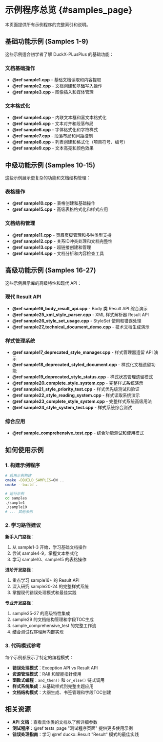 # 示例程序总览 {#samples_page}

本页面提供所有示例程序的完整索引和说明。

## 基础功能示例 (Samples 1-9)

这些示例适合初学者了解 DuckX-PLusPlus 的基础功能：

### 文档基础操作
- **@ref sample1.cpp** - 基础文档读取和内容提取
- **@ref sample2.cpp** - 文档创建和基础写入操作  
- **@ref sample3.cpp** - 图像插入和媒体管理

### 文本格式化
- **@ref sample4.cpp** - 内联文本框和富文本格式化
- **@ref sample5.cpp** - 文本对齐和段落布局
- **@ref sample6.cpp** - 字体格式化和字符样式
- **@ref sample7.cpp** - 段落布局和间距控制
- **@ref sample8.cpp** - 列表创建和格式化（项目符号、编号）
- **@ref sample9.cpp** - 文本高亮和颜色效果

## 中级功能示例 (Samples 10-15)

这些示例展示更复杂的功能和文档结构管理：

### 表格操作
- **@ref sample10.cpp** - 表格创建和基础操作
- **@ref sample15.cpp** - 高级表格格式化和样式应用

### 文档结构管理
- **@ref sample11.cpp** - 页眉页脚管理和多种类型支持
- **@ref sample12.cpp** - 关系ID冲突处理和文档完整性
- **@ref sample13.cpp** - 超链接创建和管理
- **@ref sample14.cpp** - 文档分析和内容检查工具

## 高级功能示例 (Samples 16-27)

这些示例展示库的高级特性和现代 API：

### 现代 Result<T> API
- **@ref sample16_body_result_api.cpp** - Body 类 Result<T> API 综合演示
- **@ref sample25_xml_style_parser.cpp** - XML 样式解析器 Result<T> API
- **@ref sample26_style_set_usage.cpp** - StyleSet 使用和错误处理
- **@ref sample27_technical_document_demo.cpp** - 技术文档生成演示

### 样式管理系统
- **@ref sample17_deprecated_style_manager.cpp** - 样式管理器遗留 API 演示
- **@ref sample18_deprecated_styled_document.cpp** - 样式化文档遗留功能
- **@ref sample19_deprecated_style_status.cpp** - 样式状态管理遗留模式
- **@ref sample20_complete_style_system.cpp** - 完整样式系统演示
- **@ref sample21_style_priority_test.cpp** - 样式优先级测试和验证
- **@ref sample22_style_reading_system.cpp** - 样式读取系统演示
- **@ref sample23_complete_style_system.cpp** - 完整样式系统高级用法
- **@ref sample24_style_system_test.cpp** - 样式系统综合测试

### 综合应用
- **@ref sample_comprehensive_test.cpp** - 综合功能测试和使用模式

## 如何使用示例

### 1. 构建示例程序
```bash
# 启用示例构建
cmake -DBUILD_SAMPLES=ON ..
cmake --build .

# 运行示例
cd samples
./sample1
./sample10
# ... 其他示例
```

### 2. 学习路径建议

**新手入门路径**：
1. 从 sample1-3 开始，学习基础文档操作
2. 尝试 sample4-9，掌握文本格式化
3. 学习 sample10、sample15 的表格操作

**进阶开发路径**：
1. 重点学习 sample16+ 的 Result<T> API
2. 深入研究 sample20-24 的完整样式系统
3. 掌握现代错误处理模式和最佳实践

**专业开发路径**：
1. sample25-27 的高级特性集成
2. sample29 的文档结构管理和字段TOC生成
3. sample_comprehensive_test 的完整工作流
4. 结合测试程序理解内部实现

### 3. 代码模式参考

每个示例都展示了特定的编程模式：

- **错误处理模式**：Exception API vs Result<T> API
- **资源管理模式**：RAII 和智能指针使用
- **函数式编程**：`and_then()` 和 `or_else()` 链式调用
- **样式系统集成**：从基础样式到完整主题应用
- **文档结构模式**：大纲生成、书签管理和字段TOC创建

## 相关资源

- **API 文档**：查看具体类的文档以了解详细参数
- **测试程序**：@ref tests_page "测试程序页面" 提供更多使用示例
- **错误处理指南**：学习 @ref duckx::Result "Result<T>" 模式的最佳实践